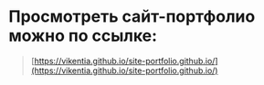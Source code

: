 # Просмотреть сайт-портфолио можно по ссылке:
> [https://vikentia.github.io/site-portfolio.github.io/](https://vikentia.github.io/site-portfolio.github.io/)
